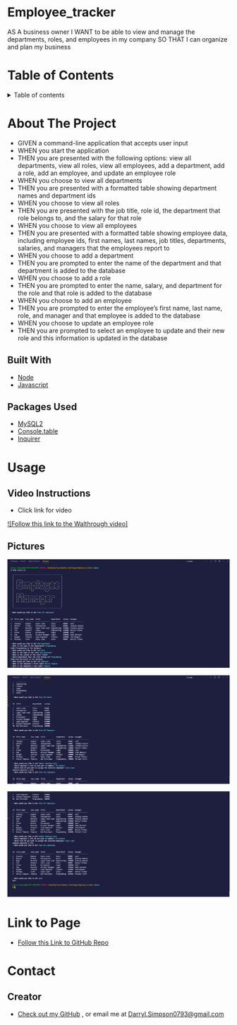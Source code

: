 # Employee_tracker

AS A business owner
I WANT to be able to view and manage the departments, roles, and employees in my company
SO THAT I can organize and plan my business


# Table of Contents

<details>
<summary> Table of contents</summary>

 * [About the Project](#About-The-Project)
    * [Built With](#built-with)

* [Usage](#usage)
    * [Pictures](#pictures)

* [Link to Page](#link-to-page)

* [Contact](#contact)
    * [Creators](#creator)

</details>



# About The Project
* GIVEN a command-line application that accepts user input
* WHEN you start the application
* THEN you are presented with the following options: view all departments, view all roles, view all employees, add a department, add a role, add an employee, and update an employee role
* WHEN you choose to view all departments
* THEN you are presented with a formatted table showing department names and department ids
* WHEN you choose to view all roles
* THEN you are presented with the job title, role id, the department that role belongs to, and the salary for that role
* WHEN you choose to view all employees
* THEN you are presented with a formatted table showing employee data, including employee ids, first names, last names, job titles, departments, salaries, and managers that the employees report to
* WHEN you choose to add a department
* THEN you are prompted to enter the name of the department and that department is added to the database
* WHEN you choose to add a role
* THEN you are prompted to enter the name, salary, and department for the role and that role is added to the database
* WHEN you choose to add an employee
* THEN you are prompted to enter the employee’s first name, last name, role, and manager and that employee is added to the database
* WHEN you choose to update an employee role
* THEN you are prompted to select an employee to update and their new role and this information is updated in the database 



## Built With
* [Node](https://nodejs.org/en/)
* [Javascript]()

 ## Packages Used
* [MySQL2](https://www.npmjs.com/package/mysql2)
* [Console.table](https://www.npmjs.com/package/console.table)
* [Inquirer](https://www.npmjs.com/package/inquirer)




# Usage

## Video Instructions
* Click link for video

[![Follow this link to the Walthrough video]](https://drive.google.com/file/d/1nLL1TGVWTWtJuDmmPLJOKhWhHs6Sqecj/view?usp=sharing "video")

## Pictures

![ScreenShot1of3](Assets/images/image01.png)

![ScreenShot2of3](Assets/images/image02.png)

![ScreenShot3of3](Assets/images/image03.png)



# Link to Page

* [Follow this Link to GitHub Repo](https://github.com/DarrylSimpson/Employee_tracker)



# Contact

## Creator


* [Check out my GitHub](https://github.com/DarrylSimpson) , or email me at [Darryl.Simpson0793@gmail.com](mailto:Darryl.Simpson0793@gmail.com)
